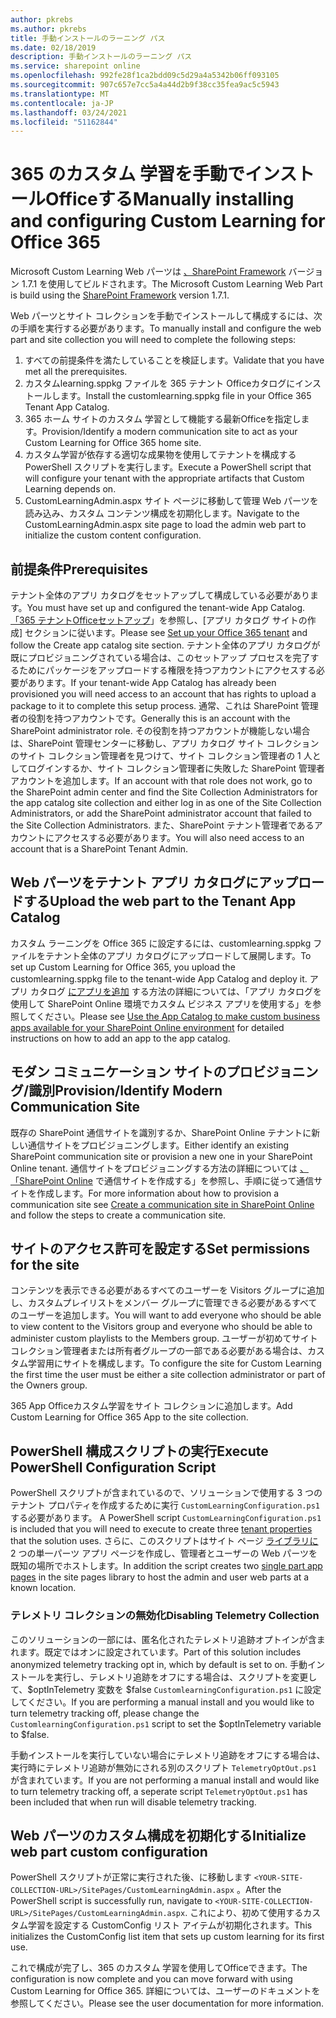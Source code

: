 ```yaml
---
author: pkrebs
ms.author: pkrebs
title: 手動インストールのラーニング パス
ms.date: 02/18/2019
description: 手動インストールのラーニング パス
ms.service: sharepoint online
ms.openlocfilehash: 992fe28f1ca2bdd09c5d29a4a5342b06ff093105
ms.sourcegitcommit: 907c657e7cc5a4a44d2b9f38cc35fea9ac5c5943
ms.translationtype: MT
ms.contentlocale: ja-JP
ms.lasthandoff: 03/24/2021
ms.locfileid: "51162844"
---
```

# <a name="manually-installing-and-configuring-custom-learning-for-office-365"></a><span data-ttu-id="66189-103">365 のカスタム 学習を手動でインストールOfficeする</span><span class="sxs-lookup"><span data-stu-id="66189-103">Manually installing and configuring Custom Learning for Office 365</span></span>

<span data-ttu-id="66189-104">Microsoft Custom Learning Web パーツは [、SharePoint Framework](/sharepoint/dev/spfx/sharepoint-framework-overview) バージョン 1.7.1 を使用してビルドされます。</span><span class="sxs-lookup"><span data-stu-id="66189-104">The Microsoft Custom Learning Web Part is build using the [SharePoint Framework](/sharepoint/dev/spfx/sharepoint-framework-overview) version 1.7.1.</span></span>

<span data-ttu-id="66189-105">Web パーツとサイト コレクションを手動でインストールして構成するには、次の手順を実行する必要があります。</span><span class="sxs-lookup"><span data-stu-id="66189-105">To manually install and configure the web part and site collection you will need to complete the following steps:</span></span>

1. <span data-ttu-id="66189-106">すべての前提条件を満たしていることを検証します。</span><span class="sxs-lookup"><span data-stu-id="66189-106">Validate that you have met all the prerequisites.</span></span>
1. <span data-ttu-id="66189-107">カスタムlearning.sppkg ファイルを 365 テナント Officeカタログにインストールします。</span><span class="sxs-lookup"><span data-stu-id="66189-107">Install the customlearning.sppkg file in your Office 365 Tenant App Catalog.</span></span>
1. <span data-ttu-id="66189-108">365 ホーム サイトのカスタム 学習として機能する最新Officeを指定します。</span><span class="sxs-lookup"><span data-stu-id="66189-108">Provision/Identify a modern communication site to act as your Custom Learning for Office 365 home site.</span></span>
1. <span data-ttu-id="66189-109">カスタム学習が依存する適切な成果物を使用してテナントを構成する PowerShell スクリプトを実行します。</span><span class="sxs-lookup"><span data-stu-id="66189-109">Execute a PowerShell script that will configure your tenant with the appropriate artifacts that Custom Learning depends on.</span></span>
1. <span data-ttu-id="66189-110">CustomLearningAdmin.aspx サイト ページに移動して管理 Web パーツを読み込み、カスタム コンテンツ構成を初期化します。</span><span class="sxs-lookup"><span data-stu-id="66189-110">Navigate to the CustomLearningAdmin.aspx site page to load the admin web part to initialize the custom content configuration.</span></span>

## <a name="prerequisites"></a><span data-ttu-id="66189-111">前提条件</span><span class="sxs-lookup"><span data-stu-id="66189-111">Prerequisites</span></span>

<span data-ttu-id="66189-112">テナント全体のアプリ カタログをセットアップして構成している必要があります。</span><span class="sxs-lookup"><span data-stu-id="66189-112">You must have set up and configured the tenant-wide App Catalog.</span></span> <span data-ttu-id="66189-113">[「365 テナントOfficeセットアップ](/sharepoint/dev/spfx/set-up-your-developer-tenant#create-app-catalog-site)」を参照し、[アプリ カタログ サイトの作成] セクションに従います。</span><span class="sxs-lookup"><span data-stu-id="66189-113">Please see [Set up your Office 365 tenant](/sharepoint/dev/spfx/set-up-your-developer-tenant#create-app-catalog-site) and follow the Create app catalog site section.</span></span> <span data-ttu-id="66189-114">テナント全体のアプリ カタログが既にプロビジョニングされている場合は、このセットアップ プロセスを完了するためにパッケージをアップロードする権限を持つアカウントにアクセスする必要があります。</span><span class="sxs-lookup"><span data-stu-id="66189-114">If your tenant-wide App Catalog has already been provisioned you will need access to an account that has rights to upload a package to it to complete this setup process.</span></span> <span data-ttu-id="66189-115">通常、これは SharePoint 管理者の役割を持つアカウントです。</span><span class="sxs-lookup"><span data-stu-id="66189-115">Generally this is an account with the SharePoint administrator role.</span></span> <span data-ttu-id="66189-116">その役割を持つアカウントが機能しない場合は、SharePoint 管理センターに移動し、アプリ カタログ サイト コレクションのサイト コレクション管理者を見つけて、サイト コレクション管理者の 1 人としてログインするか、サイト コレクション管理者に失敗した SharePoint 管理者アカウントを追加します。</span><span class="sxs-lookup"><span data-stu-id="66189-116">If an account with that role does not work, go to the SharePoint admin center and find the Site Collection Administrators for the app catalog site collection and either log in as one of the Site Collection Administrators, or add the SharePoint administrator account that failed to the Site Collection Administrators.</span></span> <span data-ttu-id="66189-117">また、SharePoint テナント管理者であるアカウントにアクセスする必要があります。</span><span class="sxs-lookup"><span data-stu-id="66189-117">You will also need access to an account that is a SharePoint Tenant Admin.</span></span>

## <a name="upload-the-web-part-to-the-tenant-app-catalog"></a><span data-ttu-id="66189-118">Web パーツをテナント アプリ カタログにアップロードする</span><span class="sxs-lookup"><span data-stu-id="66189-118">Upload the web part to the Tenant App Catalog</span></span>

<span data-ttu-id="66189-119">カスタム ラーニングを Office 365 に設定するには、customlearning.sppkg ファイルをテナント全体のアプリ カタログにアップロードして展開します。</span><span class="sxs-lookup"><span data-stu-id="66189-119">To set up Custom Learning for Office 365, you upload the customlearning.sppkg file to the tenant-wide App Catalog and deploy it.</span></span> <span data-ttu-id="66189-120">アプリ カタログ [にアプリを追加](/sharepoint/use-app-catalog) する方法の詳細については、「アプリ カタログを使用して SharePoint Online 環境でカスタム ビジネス アプリを使用する」を参照してください。</span><span class="sxs-lookup"><span data-stu-id="66189-120">Please see [Use the App Catalog to make custom business apps available for your SharePoint Online environment](/sharepoint/use-app-catalog) for detailed instructions on how to add an app to the app catalog.</span></span>

## <a name="provisionidentify-modern-communication-site"></a><span data-ttu-id="66189-121">モダン コミュニケーション サイトのプロビジョニング/識別</span><span class="sxs-lookup"><span data-stu-id="66189-121">Provision/Identify Modern Communication Site</span></span>

<span data-ttu-id="66189-122">既存の SharePoint 通信サイトを識別するか、SharePoint Online テナントに新しい通信サイトをプロビジョニングします。</span><span class="sxs-lookup"><span data-stu-id="66189-122">Either identify an existing SharePoint communication site or provision a new one in your SharePoint Online tenant.</span></span> <span data-ttu-id="66189-123">通信サイトをプロビジョニングする方法の詳細については [、「SharePoint Online](https://support.office.com/article/create-a-communication-site-in-sharepoint-online-7fb44b20-a72f-4d2c-9173-fc8f59ba50eb) で通信サイトを作成する」を参照し、手順に従って通信サイトを作成します。</span><span class="sxs-lookup"><span data-stu-id="66189-123">For more information about how to provision a communication site see [Create a communication site in SharePoint Online](https://support.office.com/article/create-a-communication-site-in-sharepoint-online-7fb44b20-a72f-4d2c-9173-fc8f59ba50eb) and follow the steps to create a communication site.</span></span>

## <a name="set-permissions-for-the-site"></a><span data-ttu-id="66189-124">サイトのアクセス許可を設定する</span><span class="sxs-lookup"><span data-stu-id="66189-124">Set permissions for the site</span></span>

<span data-ttu-id="66189-125">コンテンツを表示できる必要があるすべてのユーザーを Visitors グループに追加し、カスタムプレイリストをメンバー グループに管理できる必要があるすべてのユーザーを追加します。</span><span class="sxs-lookup"><span data-stu-id="66189-125">You will want to add everyone who should be able to view content to the Visitors group and everyone who should be able to administer custom playlists to the Members group.</span></span> <span data-ttu-id="66189-126">ユーザーが初めてサイト コレクション管理者または所有者グループの一部である必要がある場合は、カスタム学習用にサイトを構成します。</span><span class="sxs-lookup"><span data-stu-id="66189-126">To configure the site for Custom Learning the first time the user must be either a site collection administrator or part of the Owners group.</span></span>

<span data-ttu-id="66189-127">365 App Officeカスタム学習をサイト コレクションに追加します。</span><span class="sxs-lookup"><span data-stu-id="66189-127">Add Custom Learning for Office 365 App to the site collection.</span></span>

## <a name="execute-powershell-configuration-script"></a><span data-ttu-id="66189-128">PowerShell 構成スクリプトの実行</span><span class="sxs-lookup"><span data-stu-id="66189-128">Execute PowerShell Configuration Script</span></span>

<span data-ttu-id="66189-129">PowerShell スクリプトが含まれているので、ソリューションで使用する 3 つのテナント プロパティを作成するために実行 `CustomLearningConfiguration.ps1` する必要があります。 [](/sharepoint/dev/spfx/tenant-properties)</span><span class="sxs-lookup"><span data-stu-id="66189-129">A PowerShell script `CustomLearningConfiguration.ps1` is included that you will need to execute to create three [tenant properties](/sharepoint/dev/spfx/tenant-properties) that the solution uses.</span></span> <span data-ttu-id="66189-130">さらに、このスクリプトはサイト ページ [ライブラリに](/sharepoint/dev/spfx/web-parts/single-part-app-pages) 2 つの単一パーツ アプリ ページを作成し、管理者とユーザーの Web パーツを既知の場所でホストします。</span><span class="sxs-lookup"><span data-stu-id="66189-130">In addition the script creates two [single part app pages](/sharepoint/dev/spfx/web-parts/single-part-app-pages) in the site pages library to host the admin and user web parts at a known location.</span></span>

### <a name="disabling-telemetry-collection"></a><span data-ttu-id="66189-131">テレメトリ コレクションの無効化</span><span class="sxs-lookup"><span data-stu-id="66189-131">Disabling Telemetry Collection</span></span>

<span data-ttu-id="66189-132">このソリューションの一部には、匿名化されたテレメトリ追跡オプトインが含まれます。既定ではオンに設定されています。</span><span class="sxs-lookup"><span data-stu-id="66189-132">Part of this solution includes anonymized telemetry tracking opt in, which by default is set to on.</span></span> <span data-ttu-id="66189-133">手動インストールを実行し、テレメトリ追跡をオフにする場合は、スクリプトを変更して、$optInTelemetry 変数を $false `CustomlearningConfiguration.ps1` に設定してください。</span><span class="sxs-lookup"><span data-stu-id="66189-133">If you are performing a manual install and you would like to turn telemetry tracking off, please change the `CustomlearningConfiguration.ps1` script to set the $optInTelemetry variable to $false.</span></span>

<span data-ttu-id="66189-134">手動インストールを実行していない場合にテレメトリ追跡をオフにする場合は、実行時にテレメトリ追跡が無効にされる別のスクリプト `TelemetryOptOut.ps1` が含まれています。</span><span class="sxs-lookup"><span data-stu-id="66189-134">If you are not performing a manual install and would like to turn telemetry tracking off, a seperate script `TelemetryOptOut.ps1` has been included that when run will disable telemetry tracking.</span></span>

## <a name="initialize-web-part-custom-configuration"></a><span data-ttu-id="66189-135">Web パーツのカスタム構成を初期化する</span><span class="sxs-lookup"><span data-stu-id="66189-135">Initialize web part custom configuration</span></span>

<span data-ttu-id="66189-136">PowerShell スクリプトが正常に実行された後、に移動します `<YOUR-SITE-COLLECTION-URL>/SitePages/CustomLearningAdmin.aspx` 。</span><span class="sxs-lookup"><span data-stu-id="66189-136">After the PowerShell script is successfully run, navigate to `<YOUR-SITE-COLLECTION-URL>/SitePages/CustomLearningAdmin.aspx`.</span></span> <span data-ttu-id="66189-137">これにより、初めて使用するカスタム学習を設定する CustomConfig リスト アイテムが初期化されます。</span><span class="sxs-lookup"><span data-stu-id="66189-137">This initializes the CustomConfig list item that sets up custom learning for its first use.</span></span>

<span data-ttu-id="66189-138">これで構成が完了し、365 のカスタム 学習を使用してOfficeできます。</span><span class="sxs-lookup"><span data-stu-id="66189-138">The configuration is now complete and you can move forward with using Custom Learning for Office 365.</span></span> <span data-ttu-id="66189-139">詳細については、ユーザーのドキュメントを参照してください。</span><span class="sxs-lookup"><span data-stu-id="66189-139">Please see the user documentation for more information.</span></span>